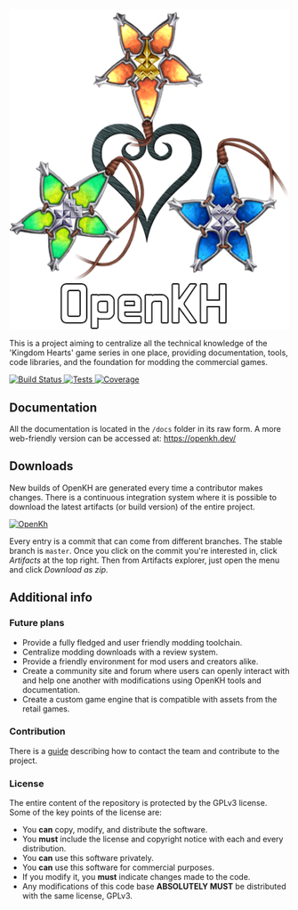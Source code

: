 <p align="center">
  <img src="./images/OpenKH.png" width="540">
</p>

This is a project aiming to centralize all the technical knowledge of the 'Kingdom Hearts' game series in one place, providing documentation, tools, code libraries, and the foundation for modding the commercial games.

[![Build Status](https://dev.azure.com/xeeynamo/OpenKH/_apis/build/status/Xeeynamo.OpenKh?branchName=master) ![Tests](https://img.shields.io/azure-devops/tests/xeeynamo/OpenKh/4) ![Coverage](https://img.shields.io/azure-devops/coverage/xeeynamo/OpenKh/4)](https://dev.azure.com/xeeynamo/OpenKH/_build/latest?definitionId=4&branchName=master)


## Documentation

All the documentation is located in the `/docs` folder in its raw form. A more web-friendly version can be accessed at: https://openkh.dev/

## Downloads

New builds of OpenKH are generated every time a contributor makes changes. There is a continuous integration system where it is possible to download the latest artifacts (or build version) of the entire project.

[![OpenKh](https://img.shields.io/badge/OpenKh-Download-blue.svg)](https://dev.azure.com/xeeynamo/OpenKH/_build)

Every entry is a commit that can come from different branches. The stable branch is `master`. Once you click on the commit you're interested in, click *Artifacts* at the top right. Then from Artifacts explorer, just open the menu and click *Download as zip*.

## Additional info

### Future plans

* Provide a fully fledged and user friendly modding toolchain.
* Centralize modding downloads with a review system.
* Provide a friendly environment for mod users and creators alike.
* Create a community site and forum where users can openly interact with and help one another with modifications using OpenKH tools and documentation.
* Create a custom game engine that is compatible with assets from the retail games.


### Contribution

There is a [guide](CONTRIBUTING.md) describing how to contact the team and contribute to the project.


### License

The entire content of the repository is protected by the GPLv3 license. Some of the key points of the license are:

- You **can** copy, modify, and distribute the software.
- You **must** include the license and copyright notice with each and every distribution.
- You **can** use this software privately.
- You **can** use this software for commercial purposes.
- If you modify it, you **must** indicate changes made to the code.
- Any modifications of this code base **ABSOLUTELY MUST** be distributed with the same license, GPLv3.

